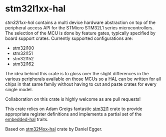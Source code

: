 stm32l1xx-hal
=============

_stm32l1xx-hal_ contains a multi device hardware abstraction on top of the
peripheral access API for the STMicro STM32L1 series microcontrollers. The
selection of the MCU is done by feature gates, typically specified by board
support crates. Currently supported configurations are:

* stm32l100
* stm32l151
* stm32l152
* stm32l162

The idea behind this crate is to gloss over the slight differences in the
various peripherals available on those MCUs so a HAL can be written for all
chips in that same family without having to cut and paste crates for every
single model.

Collaboration on this crate is highly welcome as are pull requests!

This crate relies on Adam Greigs fantastic [stm32l1][] crate to provide
appropriate register definitions and implements a partial set of the
[embedded-hal][] traits.

Based on [stm32f4xx-hal][] crate by Daniel Egger.

[stm32l1]: https://crates.io/crates/stm32l1
[stm32f4xx-hal]: https://github.com/stm32-rs/stm32f4xx-hal
[embedded-hal]: https://github.com/japaric/embedded-hal.git